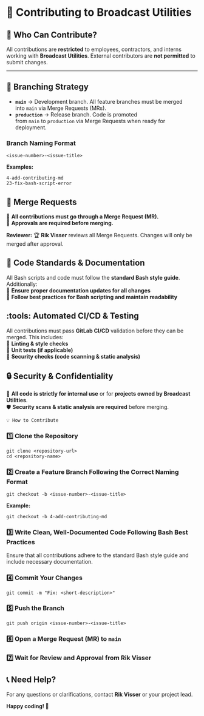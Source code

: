 # :scroll: Contributing to Broadcast Utilities

## :rocket: Who Can Contribute?

All contributions are **restricted** to employees, contractors, and interns working with **Broadcast Utilities**. External contributors are **not permitted** to submit changes.

---

## :open_file_folder: Branching Strategy

* **`main`** → Development branch. All feature branches must be merged into `main` via Merge Requests (MRs).
* **`production`** → Release branch. Code is promoted from `main` to `production` via Merge Requests when ready for deployment.

### **Branch Naming Format**

`<issue-number>-<issue-title>`

**Examples:**

```
4-add-contributing-md
23-fix-bash-script-error
```

## :twisted_rightwards_arrows: Merge Requests

:green_heart: **All contributions must go through a Merge Request (MR).**\
:green_heart: **Approvals are required before merging.**

**Reviewer:** :trophy: **Rik Visser** reviews all Merge Requests. Changes will only be merged after approval.

## :scroll: Code Standards & Documentation

All Bash scripts and code must follow the **standard Bash style guide**. Additionally:\
:green_heart: **Ensure proper documentation updates for all changes**\
:green_heart: **Follow best practices for Bash scripting and maintain readability**

## :tools: Automated CI/CD & Testing

All contributions must pass **GitLab CI/CD** validation before they can be merged. This includes:\
:green_heart: **Linting & style checks**\
:green_heart: **Unit tests (if applicable)**\
:green_heart: **Security checks (code scanning & static analysis)**

## :lock: Security & Confidentiality

:closed_lock_with_key: **All code is strictly for internal use** or for **projects owned by Broadcast Utilities**.\
:shield: **Security scans & static analysis are required** before merging.

```
💡 How to Contribute
```

### **:one: Clone the Repository**

```
git clone <repository-url>
cd <repository-name>
```

### **:two: Create a Feature Branch Following the Correct Naming Format**

```
git checkout -b <issue-number>-<issue-title>
```

**Example:**

```
git checkout -b 4-add-contributing-md
```

### **:three: Write Clean, Well-Documented Code Following Bash Best Practices**

Ensure that all contributions adhere to the standard Bash style guide and include necessary documentation.

### **:four: Commit Your Changes**

```
git commit -m "Fix: <short-description>"
```

### **:five: Push the Branch**

```
git push origin <issue-number>-<issue-title>
```

### **:six: Open a Merge Request (MR) to `main`**

### **:seven: Wait for Review and Approval from Rik Visser**

## :telephone_receiver: Need Help?

For any questions or clarifications, contact **Rik Visser** or your project lead.

**Happy coding! :rocket:**